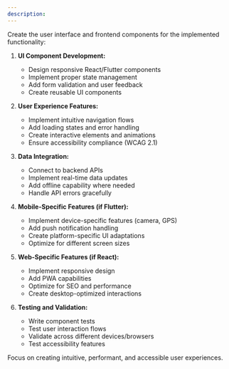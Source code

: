 ```yaml
---
description:
---
```


Create the user interface and frontend components for the implemented functionality:

1. **UI Component Development:**
   - Design responsive React/Flutter components
   - Implement proper state management
   - Add form validation and user feedback
   - Create reusable UI components

2. **User Experience Features:**
   - Implement intuitive navigation flows
   - Add loading states and error handling
   - Create interactive elements and animations
   - Ensure accessibility compliance (WCAG 2.1)

3. **Data Integration:**
   - Connect to backend APIs
   - Implement real-time data updates
   - Add offline capability where needed
   - Handle API errors gracefully

4. **Mobile-Specific Features (if Flutter):**
   - Implement device-specific features (camera, GPS)
   - Add push notification handling
   - Create platform-specific UI adaptations
   - Optimize for different screen sizes

5. **Web-Specific Features (if React):**
   - Implement responsive design
   - Add PWA capabilities
   - Optimize for SEO and performance
   - Create desktop-optimized interactions

6. **Testing and Validation:**
   - Write component tests
   - Test user interaction flows
   - Validate across different devices/browsers
   - Test accessibility features

Focus on creating intuitive, performant, and accessible user experiences.
